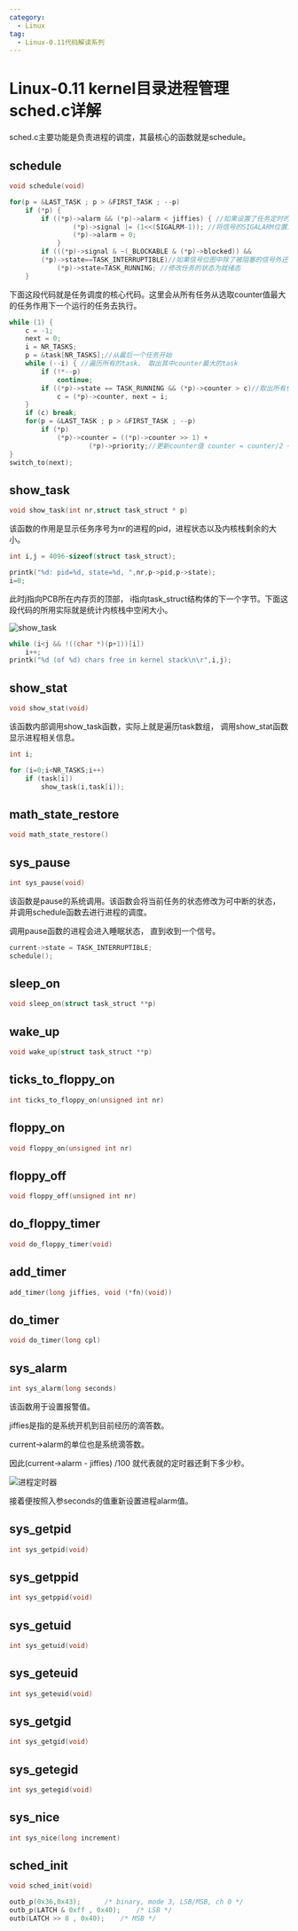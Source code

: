 ```yaml
---
category:
  - Linux
tag:
  - Linux-0.11代码解读系列
---
```



# Linux-0.11 kernel目录进程管理sched.c详解

sched.c主要功能是负责进程的调度，其最核心的函数就是schedule。

## schedule
```c
void schedule(void)
```

```c
for(p = &LAST_TASK ; p > &FIRST_TASK ; --p)
    if (*p) {
        if ((*p)->alarm && (*p)->alarm < jiffies) { //如果设置了任务定时的值alarm， 并且已经过期
                (*p)->signal |= (1<<(SIGALRM-1)); //将信号的SIGALARM位置为1
                (*p)->alarm = 0;
            }
        if (((*p)->signal & ~(_BLOCKABLE & (*p)->blocked)) &&
        (*p)->state==TASK_INTERRUPTIBLE)//如果信号位图中除了被阻塞的信号外还有其他信号， 并且任务处于可终端状态
            (*p)->state=TASK_RUNNING; //修改任务的状态为就绪态
    }
```


下面这段代码就是任务调度的核心代码。这里会从所有任务从选取counter值最大的任务作用下一个运行的任务去执行。

```c
while (1) {
	c = -1;
	next = 0;
	i = NR_TASKS;
	p = &task[NR_TASKS];//从最后一个任务开始
	while (--i) { //遍历所有的task， 取出其中counter最大的task
		if (!*--p)
			continue;
		if ((*p)->state == TASK_RUNNING && (*p)->counter > c)//取出所有任务中counter值最大的任务作为下一个任务
			c = (*p)->counter, next = i;
	}
	if (c) break;
	for(p = &LAST_TASK ; p > &FIRST_TASK ; --p)
		if (*p)
			(*p)->counter = ((*p)->counter >> 1) +
					(*p)->priority;//更新counter值 counter = counter/2 + priority
}
switch_to(next);
```

## show_task
```c
void show_task(int nr,struct task_struct * p)
```
该函数的作用是显示任务序号为nr的进程的pid，进程状态以及内核栈剩余的大小。


```c
int i,j = 4096-sizeof(struct task_struct);

printk("%d: pid=%d, state=%d, ",nr,p->pid,p->state);
i=0;
```

此时j指向PCB所在内存页的顶部， i指向task_struct结构体的下一个字节。下面这段代码的所用实际就是统计内核栈中空闲大小。

![show_task](https://github.com/zgjsxx/static-img-repo/raw/main/blog/Linux/Linux-0.11-kernel/sched/show_task.png)

```c
while (i<j && !((char *)(p+1))[i])
	i++;
printk("%d (of %d) chars free in kernel stack\n\r",i,j);
```

## show_stat
```c
void show_stat(void)
```
该函数内部调用show_task函数，实际上就是遍历task数组， 调用show_stat函数显示进程相关信息。
```c
int i;

for (i=0;i<NR_TASKS;i++)
	if (task[i])
		show_task(i,task[i]);
```
## math_state_restore
```c
void math_state_restore()
```

## sys_pause
```c
int sys_pause(void)
```
该函数是pause的系统调用。该函数会将当前任务的状态修改为可中断的状态， 并调用schedule函数去进行进程的调度。

调用pause函数的进程会进入睡眠状态， 直到收到一个信号。

```c
current->state = TASK_INTERRUPTIBLE;
schedule();
```

## sleep_on
```c
void sleep_on(struct task_struct **p)
```

## wake_up
```c
void wake_up(struct task_struct **p)
```


## ticks_to_floppy_on
```c
int ticks_to_floppy_on(unsigned int nr)
```

## floppy_on
```c
void floppy_on(unsigned int nr)
```

## floppy_off
```c
void floppy_off(unsigned int nr)
```

## do_floppy_timer
```c
void do_floppy_timer(void)
```

## add_timer 
```c
add_timer(long jiffies, void (*fn)(void))
```
## do_timer
```c
void do_timer(long cpl)
```



## sys_alarm
```c
int sys_alarm(long seconds)
```

该函数用于设置报警值。

jiffies是指的是系统开机到目前经历的滴答数。

current->alarm的单位也是系统滴答数。

因此(current->alarm - jiffies) /100 就代表就的定时器还剩下多少秒。

![进程定时器]()

接着便按照入参seconds的值重新设置进程alarm值。



## sys_getpid
```c
int sys_getpid(void)
```


## sys_getppid
```c
int sys_getppid(void)
```

## sys_getuid
```c
int sys_getuid(void)
```

## sys_geteuid
```c
int sys_geteuid(void)
```

## sys_getgid
```c
int sys_getgid(void)
```

## sys_getegid
```c
int sys_getegid(void)
```

## sys_nice
```c
int sys_nice(long increment)
```

## sched_init
```c
void sched_init(void)
```

```c
outb_p(0x36,0x43);		/* binary, mode 3, LSB/MSB, ch 0 */
outb_p(LATCH & 0xff , 0x40);	/* LSB */
outb(LATCH >> 8 , 0x40);	/* MSB */
```
